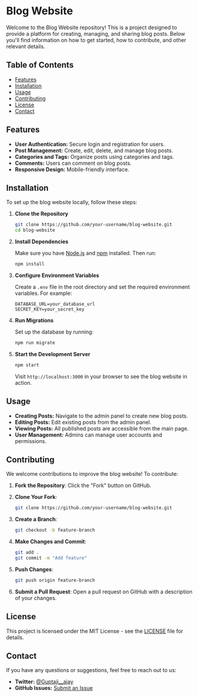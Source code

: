 # Blog Website

Welcome to the Blog Website repository! This is a project designed to provide a platform for creating, managing, and sharing blog posts. Below you'll find information on how to get started, how to contribute, and other relevant details.

## Table of Contents

- [Features](#features)
- [Installation](#installation)
- [Usage](#usage)
- [Contributing](#contributing)
- [License](#license)
- [Contact](#contact)

## Features

- **User Authentication:** Secure login and registration for users.
- **Post Management:** Create, edit, delete, and manage blog posts.
- **Categories and Tags:** Organize posts using categories and tags.
- **Comments:** Users can comment on blog posts.
- **Responsive Design:** Mobile-friendly interface.

## Installation

To set up the blog website locally, follow these steps:

1. **Clone the Repository**

   ```bash
   git clone https://github.com/your-username/blog-website.git
   cd blog-website
   ```

2. **Install Dependencies**

   Make sure you have [Node.js](https://nodejs.org/) and [npm](https://www.npmjs.com/) installed. Then run:

   ```bash
   npm install
   ```

3. **Configure Environment Variables**

   Create a `.env` file in the root directory and set the required environment variables. For example:

   ```
   DATABASE_URL=your_database_url
   SECRET_KEY=your_secret_key
   ```

4. **Run Migrations**

   Set up the database by running:

   ```bash
   npm run migrate
   ```

5. **Start the Development Server**

   ```bash
   npm start
   ```

   Visit `http://localhost:3000` in your browser to see the blog website in action.

## Usage

- **Creating Posts:** Navigate to the admin panel to create new blog posts.
- **Editing Posts:** Edit existing posts from the admin panel.
- **Viewing Posts:** All published posts are accessible from the main page.
- **User Management:** Admins can manage user accounts and permissions.

## Contributing

We welcome contributions to improve the blog website! To contribute:

1. **Fork the Repository**: Click the "Fork" button on GitHub.
2. **Clone Your Fork**: 

   ```bash
   git clone https://github.com/your-username/blog-website.git
   ```

3. **Create a Branch**: 

   ```bash
   git checkout -b feature-branch
   ```

4. **Make Changes and Commit**:

   ```bash
   git add .
   git commit -m "Add feature"
   ```

5. **Push Changes**: 

   ```bash
   git push origin feature-branch
   ```

6. **Submit a Pull Request**: Open a pull request on GitHub with a description of your changes.

## License

This project is licensed under the MIT License - see the [LICENSE](LICENSE) file for details.

## Contact

If you have any questions or suggestions, feel free to reach out to us:

- **Twitter:** [@Guptaji__ajay](https://x.com/Guptaji__ajay)
- **GitHub Issues:** [Submit an Issue](https://github.com/SpiderAj18/Blog_website/issues)

